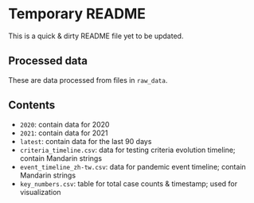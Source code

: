 Temporary README
================


This is a quick & dirty README file yet to be updated.


Processed data
--------------

These are data processed from files in `raw_data`.


Contents
--------

- `2020`: contain data for 2020
- `2021`: contain data for 2021
- `latest`: contain data for the last 90 days
- `criteria_timeline.csv`: data for testing criteria evolution timeline; contain Mandarin strings
- `event_timeline_zh-tw.csv`: data for pandemic event timeline; contain Mandarin strings
- `key_numbers.csv`: table for total case counts & timestamp; used for visualization

